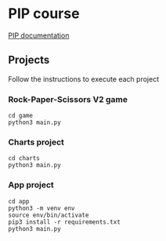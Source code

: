 # PIP course

[PIP documentation](PIP.md)

## Projects
Follow the instructions to execute each project

### Rock-Paper-Scissors V2 game
```
cd game
python3 main.py
```

### Charts project
```
cd charts
python3 main.py
```

### App project
```
cd app
python3 -m venv env
source env/bin/activate
pip3 install -r requirements.txt
python3 main.py
```
